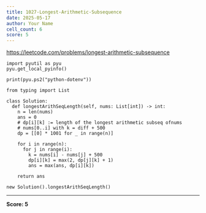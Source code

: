 ```yaml
---
title: 1027-Longest-Arithmetic-Subsequence
date: 2025-05-17
author: Your Name
cell_count: 6
score: 5
---
```


https://leetcode.com/problems/longest-arithmetic-subsequence


```
import pyutil as pyu
pyu.get_local_pyinfo()
```


```
print(pyu.ps2("python-dotenv"))
```


```
from typing import List
```


```
class Solution:
  def longestArithSeqLength(self, nums: List[int]) -> int:
    n = len(nums)
    ans = 0
    # dp[i][k] := length of the longest arithmetic subseq ofnums
    # nums[0..i] with k = diff + 500
    dp = [[0] * 1001 for _ in range(n)]

    for i in range(n):
      for j in range(i):
        k = nums[i] - nums[j] + 500
        dp[i][k] = max(2, dp[j][k] + 1)
        ans = max(ans, dp[i][k])

    return ans
```


```
new Solution().longestArithSeqLength()
```


---
**Score: 5**